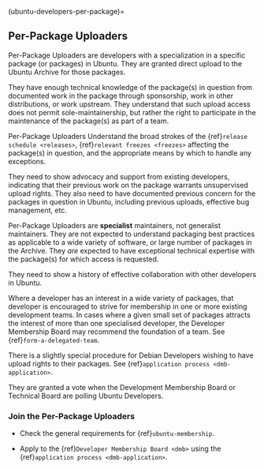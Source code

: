 (ubuntu-developers-per-package)=
## Per-Package Uploaders

Per-Package Uploaders are developers with a specialization in a specific package (or packages) in Ubuntu.
They are granted direct upload to the Ubuntu Archive for those packages.

They have enough technical knowledge of the package(s) in question from documented work in the package through sponsorship, work in other distributions, or work upstream.
They understand that such upload access does not permit sole-maintainership, but rather the right to participate in the maintenance of the package(s) as part of a team.

Per-Package Uploaders Understand the broad strokes of the {ref}`release schedule <releases>`, {ref}`relevant freezes <freezes>` affecting the package(s) in question, and the appropriate means by which to handle any exceptions.

They need to show advocacy and support from existing developers, indicating that their previous work on the package warrants unsupervised upload rights.
They also need to have documented previous concern for the packages in question in Ubuntu, including previous uploads, effective bug management, etc.

Per-Package Uploaders are **specialist** maintainers, not generalist maintainers.
They are not expected to understand packaging best practices as applicable to a wide variety of software, or large number of packages in the Archive.
They *are* expected to have exceptional technical expertise with the package(s) for which access is requested.

They need to show a history of effective collaboration with other developers in Ubuntu.

Where a developer has an interest in a wide variety of packages, that developer is encouraged to strive for membership in one or more existing development teams.
In cases where a given small set of packages attracts the interest of more than one specialised developer, the Developer Membership Board may recommend the foundation of a team.
See {ref}`form-a-delegated-team`.

There is a slightly special procedure for Debian Developers wishing to have upload rights to their packages. See {ref}`application process <dmb-application>`.

They are granted a vote when the Development Membership Board or Technical Board are polling Ubuntu Developers.


### Join the Per-Package Uploaders

* Check the general requirements for {ref}`ubuntu-membership`.

* Apply to the {ref}`Developer Membership Board <dmb>` using the
  {ref}`application process <dmb-application>`.


